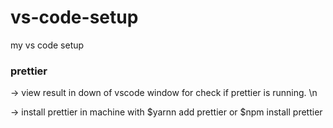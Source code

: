 # vs-code-setup
my vs code setup
### prettier
-> view result in down of vscode window for check if prettier is running. \n

-> install prettier in machine with $yarnn add prettier or $npm install prettier
